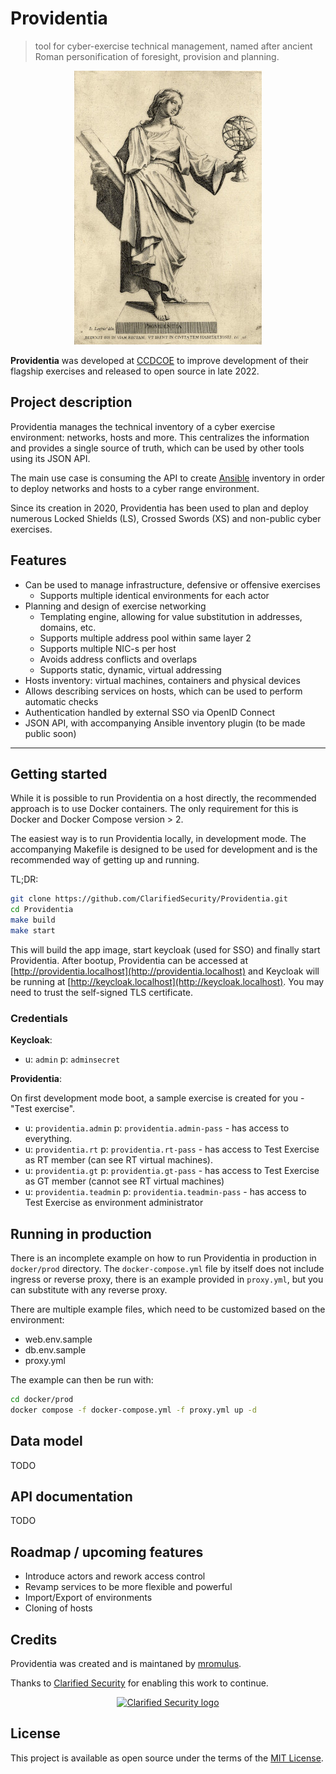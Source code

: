 # Providentia

> tool for cyber-exercise technical management, named after ancient Roman personification of foresight, provision and planning.

<div align="center">

![Providentia image](/app/assets/images/providentia.jpg)

</div>

**Providentia** was developed at [CCDCOE](https://ccdcoe.org) to improve development of their flagship exercises and released to open source in late 2022.

## Project description

Providentia manages the technical inventory of a cyber exercise environment: networks, hosts and more. This centralizes the information and provides a single source of truth, which can be used by other tools using its JSON API.

The main use case is consuming the API to create [Ansible](https://www.ansible.com/) inventory in order to deploy networks and hosts to a cyber range environment.

Since its creation in 2020, Providentia has been used to plan and deploy numerous Locked Shields (LS), Crossed Swords (XS) and non-public cyber exercises.

## Features

- Can be used to manage infrastructure, defensive or offensive exercises
  - Supports multiple identical environments for each actor
- Planning and design of exercise networking
  - Templating engine, allowing for value substitution in addresses, domains, etc.
  - Supports multiple address pool within same layer 2
  - Supports multiple NIC-s per host
  - Avoids address conflicts and overlaps
  - Supports static, dynamic, virtual addressing
- Hosts inventory: virtual machines, containers and physical devices
- Allows describing services on hosts, which can be used to perform automatic checks
- Authentication handled by external SSO via OpenID Connect
- JSON API, with accompanying Ansible inventory plugin (to be made public soon)

---

## Getting started

While it is possible to run Providentia on a host directly, the recommended approach is to use Docker containers. The only requirement for this is Docker and Docker Compose version > 2.

The easiest way is to run Providentia locally, in development mode. The accompanying Makefile is designed to be used for development and is the recommended way of getting up and running.

TL;DR:

```sh
git clone https://github.com/ClarifiedSecurity/Providentia.git
cd Providentia
make build
make start
```

This will build the app image, start keycloak (used for SSO) and finally start Providentia. After bootup, Providentia can be accessed at [http://providentia.localhost](http://providentia.localhost) and Keycloak will be running at [http://keycloak.localhost](http://keycloak.localhost). You may need to trust the self-signed TLS certificate.

### Credentials

**Keycloak**:

- u: `admin` p: `adminsecret`

**Providentia**:

On first development mode boot, a sample exercise is created for you - "Test exercise".

- u: `providentia.admin` p: `providentia.admin-pass` - has access to everything.
- u: `providentia.rt` p: `providentia.rt-pass` - has access to Test Exercise as RT member (can see RT virtual machines).
- u: `providentia.gt` p: `providentia.gt-pass` - has access to Test Exercise as GT member (cannot see RT virtual machines)
- u: `providentia.teadmin` p: `providentia.teadmin-pass` - has access to Test Exercise as environment administrator

## Running in production

There is an incomplete example on how to run Providentia in production in `docker/prod` directory.
The `docker-compose.yml` file by itself does not include ingress or reverse proxy, there is an example provided in `proxy.yml`, but you can substitute with any reverse proxy.

There are multiple example files, which need to be customized based on the environment:

- web.env.sample
- db.env.sample
- proxy.yml

The example can then be run with:

```sh
cd docker/prod
docker compose -f docker-compose.yml -f proxy.yml up -d
```

## Data model

TODO

## API documentation

TODO

## Roadmap / upcoming features

- Introduce actors and rework access control
- Revamp services to be more flexible and powerful
- Import/Export of environments
- Cloning of hosts

## Credits

Providentia was created and is maintaned by [mromulus](https://github.com/mromulus).

Thanks to [Clarified Security](https://clarifiedsecurity.com) for enabling this work to continue.

<p align="center">
  <a href="https://clarifiedsecurity.com">
    <picture>
      <source media="(prefers-color-scheme: dark)" srcset="https://user-images.githubusercontent.com/393247/223430817-82d6422c-9fe0-4836-a401-6eb0f588dc7a.png">
      <source media="(prefers-color-scheme: light)" srcset="https://user-images.githubusercontent.com/393247/223430780-9072ba4b-8c7c-4d55-8f5a-a8107d7cce00.png">
      <img alt="Clarified Security logo" src="https://user-images.githubusercontent.com/393247/223430780-9072ba4b-8c7c-4d55-8f5a-a8107d7cce00.png">
    </picture>
  </a>
</p>

## License

This project is available as open source under the terms of the [MIT License](https://opensource.org/licenses/MIT).
